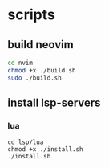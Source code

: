 # scripts

## build neovim
```sh
cd nvim
chmod +x ./build.sh
sudo ./build.sh
```

## install lsp-servers

### lua
```
cd lsp/lua
chmod +x ./install.sh
./install.sh
```
